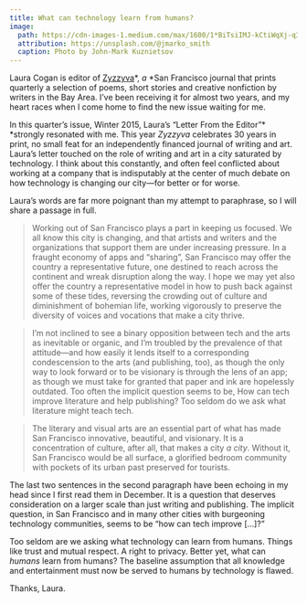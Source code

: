```yaml
---
title: What can technology learn from humans?
image:
  path: https://cdn-images-1.medium.com/max/1600/1*BiTsiIMJ-kCtiWqXj-q38w.jpeg
  attribution: https://unsplash.com/@jmarko_smith
  caption: Photo by John-Mark Kuznietsov
---
```


Laura Cogan is editor of [Zyzzyva](http://www.zyzzyva.org/)*, *a* *San Francisco
journal that prints quarterly a selection of poems, short stories and creative
nonfiction by writers in the Bay Area. I’ve been receiving it for almost two
years, and my heart races when I come home to find the new issue waiting for me.

In this quarter’s issue, Winter 2015, Laura’s “Letter From the Editor”*
*strongly resonated with me. This year *Zyzzyva* celebrates 30 years in print,
no small feat for an independently financed journal of writing and art. Laura’s
letter touched on the role of writing and art in a city saturated by technology.
I think about this constantly, and often feel conflicted about working at a
company that is indisputably at the center of much debate on how technology is
changing our city—for better or for worse.

Laura’s words are far more poignant than my attempt to paraphrase, so I will
share a passage in full.

> Working out of San Francisco plays a part in keeping us focused. We all know
> this city is changing, and that artists and writers and the organizations that
support them are under increasing pressure. In a fraught economy of apps and
“sharing”, San Francisco may offer the country a representative future, one
destined to reach across the continent and wreak disruption along the way. I
hope we may yet also offer the country a representative model in how to push
back against some of these tides, reversing the crowding out of culture and
diminishment of bohemian life, working vigorously to preserve the diversity of
voices and vocations that make a city thrive.

> I’m not inclined to see a binary opposition between tech and the arts as
> inevitable or organic, and I’m troubled by the prevalence of that attitude—and
how easily it lends itself to a corresponding condescension to the arts (and
publishing, too), as though the only way to look forward or to be visionary is
through the lens of an app; as though we must take for granted that paper and
ink are hopelessly outdated. Too often the implicit question seems to be, How
can tech improve literature and help publishing? Too seldom do we ask what
literature might teach tech.

> The literary and visual arts are an essential part of what has made San
> Francisco innovative, beautiful, and visionary. It is a concentration of
culture, after all, that makes a city *a city*. Without it, San Francisco would
be all surface, a glorified bedroom community with pockets of its urban past
preserved for tourists.

The last two sentences in the second paragraph have been echoing in my head
since I first read them in December. It is a question that deserves
consideration on a larger scale than just writing and publishing. The implicit
question, in San Francisco and in many other cities with burgeoning technology
communities, seems to be “how can tech improve […]?”

Too seldom are we asking what technology can learn from humans. Things like
trust and mutual respect. A right to privacy. Better yet, what can *humans*
learn from humans? The baseline assumption that all knowledge and entertainment
must now be served to humans by technology is flawed.

Thanks, Laura.
